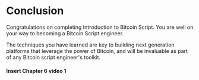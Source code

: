 # Conclusion

Congratulations on completing Introduction to Bitcoin Script. You are well on your way to becoming a Bitcoin Script engineer.

The techniques you have learned are key to building next generation platforms that leverage the power of Bitcoin, and will be invaluable as part of any Bitcoin script engineer's toolkit.

#### Insert Chapter 6 video 1
